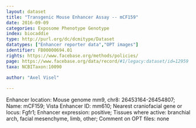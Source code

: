 ```yaml
---
layout: dataset  
title: "Transgenic Mouse Enhancer Assay -- mCF159"  
date: 2016-09-09  
categories: Exposome Phenotype Genotype  
index: biocaddie  
type: http://purl.org/dc/dcmitype/Dataset  
datatypes: ["Enhancer reporter data","OPT images"]  
identifier: FB00000694.01  
rights: https://www.facebase.org/methods/policies/  
page: https://www.facebase.org/data/record/#1/legacy:dataset/id=12959  
taxa: NCBITaxon:10090  
  
author: "Axel Visel"  

---
```

 Enhancer location: Mouse genome mm9, chr8: 26453164-26454807; Name: mCF159; Vista Enhancer ID: mm610; Nearest craniofacial gene or locus: Fgfr1; Enhancer expression: positive; Tissues where active: branchial arch, facial mesenchyme, limb, other; Comment on OPT files: none   

